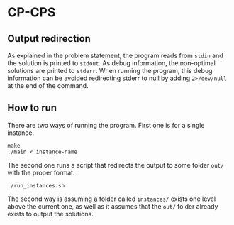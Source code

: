 # CP-CPS

## Output redirection

As explained in the problem statement, the program reads from `stdin` and the solution is printed to `stdout`.
As debug information, the non-optimal solutions are printed to `stderr`. When running the program, this debug
information can be avoided redirecting stderr to null by adding `2>/dev/null` at the end of the command.

## How to run

There are two ways of running the program. First one is for a single instance.

```
make
./main < instance-name
```

The second one runs a script that redirects the output to some folder `out/` with the proper format.

```
./run_instances.sh
```

The second way is assuming a folder called `instances/` exists one level above the current one, as well
as it assumes that the `out/` folder already exists to output the solutions.
